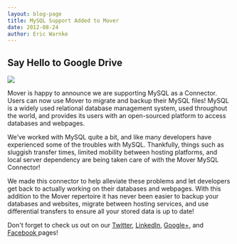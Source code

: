 ```yaml
---
layout: blog-page
title: MySQL Support Added to Mover
date: 2012-08-24
author: Eric Warnke
---
```


## Say Hello to Google Drive

<img src="{{ site.url }}/img/blog/2012-08-24_mysql.png" class="pull-left p-r-md">

Mover is happy to announce we are supporting MySQL as a Connector. Users can now use Mover to migrate and backup their MySQL files! MySQL is a widely used relational database management system, used throughout the world, and provides its users with an open-sourced platform to access databases and webpages. 

We’ve worked with MySQL quite a bit, and like many developers have experienced some of the troubles with MySQL. Thankfully, things such as sluggish transfer times, limited mobility between hosting platforms, and local server dependency are being taken care of with the Mover MySQL Connector! 

We made this connector to help alleviate these problems and let developers get back to actually working on their databases and webpages. With this addition to the Mover repertoire it has never been easier to backup your databases and websites, migrate between hosting services, and use differential transfers to ensure all your stored data is up to date! 

Don't forget to check us out on our [Twitter][2], [LinkedIn][3], [Google+][4], and [Facebook ][5]pages!

[2]: http://www.twitter.com/Mover_io
[3]: http://www.linkedin.com/company/mover
[4]: http://bit.ly/MoverGooglePlus
[5]: https://www.facebook.com/Mover.io
